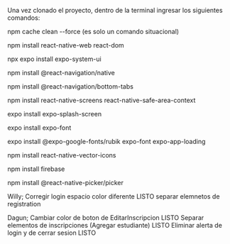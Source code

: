 Una vez clonado el proyecto, dentro de la terminal ingresar los siguientes comandos:

npm cache clean --force (es solo un comando situacional) 

npm install react-native-web react-dom

npx expo install expo-system-ui

npm install @react-navigation/native

npm install @react-navigation/bottom-tabs

npm install react-native-screens react-native-safe-area-context

expo install expo-splash-screen

expo install expo-font

expo install @expo-google-fonts/rubik expo-font expo-app-loading

npm install react-native-vector-icons

npm install firebase

npm install @react-native-picker/picker





Willy;
Corregir login espacio color diferente LISTO
separar elemnetos de registration 

Dagun;
Cambiar color de boton de EditarInscripcion LISTO
Separar elementos de inscripciones (Agregar estudiante) LISTO
Eliminar alerta de login y de cerrar sesion LISTO
